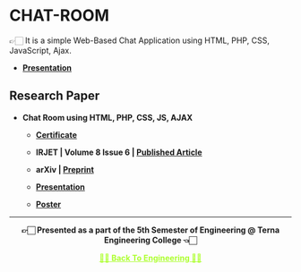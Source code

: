 # CHAT-ROOM
👉🏻 It is a simple Web-Based Chat Application using HTML, PHP, CSS, JavaScript, Ajax.

 - **[Presentation](https://github.com/Amey-Thakur/CHAT-ROOM/blob/main/CHAT%20ROOM%20USING%20HTML%2C%20PHP%2C%20CSS%2C%20JS%2C%20AJAX%20PRESENTATION.pdf)**


## Research Paper

 - **Chat Room using HTML, PHP, CSS, JS, AJAX**
  
   - **[Certificate](https://github.com/Amey-Thakur/ACHIEVEMENTS/blob/main/Research%20Papers/Chat%20Room%20using%20HTML%2C%20PHP%2C%20CSS%2C%20JS%2C%20AJAX/IRJET-%20Chat%20Room%20using%20HTML%2C%20PHP%2C%20CSS%2C%20JS%2C%20AJAX.pdf)**
 
   - **IRJET | Volume 8 Issue 6 | [Published Article](https://www.irjet.net/archives/V8/i6/IRJET-V8I6348.pdf)**
 
   - **arXiv | [Preprint](https://arxiv.org/abs/2106.14704)** 
 
   - **[Presentation](http://dx.doi.org/10.13140/RG.2.2.16257.38248)** 
 
   - **[Poster](http://dx.doi.org/10.13140/RG.2.2.19421.95203)**
  
---

<p align="center"> <b> 👉🏻 Presented as a part of the 5th Semester of Engineering @ Terna Engineering College 👈🏻 <b> </p>
 
<p align="center"><a href='https://github.com/Amey-Thakur/ACHIEVEMENTS#engineering', style='color: greenyellow;'> ✌🏻 Back To Engineering ✌🏻</p>
